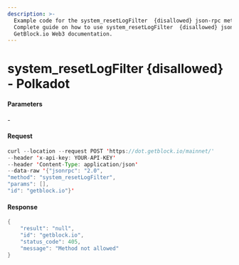 ```yaml
---
description: >-
  Example code for the system_resetLogFilter  {disallowed} json-rpc method.
  Сomplete guide on how to use system_resetLogFilter  {disallowed} json-rpc in
  GetBlock.io Web3 documentation.
---
```


# system\_resetLogFilter {disallowed} - Polkadot

#### Parameters

\-

#### Request

```java
curl --location --request POST 'https://dot.getblock.io/mainnet/' 
--header 'x-api-key: YOUR-API-KEY' 
--header 'Content-Type: application/json' 
--data-raw '{"jsonrpc": "2.0",
"method": "system_resetLogFilter",
"params": [],
"id": "getblock.io"}'
```

#### Response

```java
{
    "result": "null",
    "id": "getblock.io",
    "status_code": 405,
    "message": "Method not allowed"
}
```
